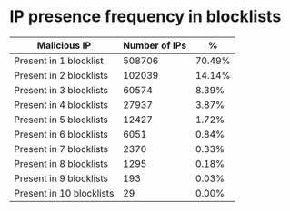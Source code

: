 # IP presence frequency in blocklists
| Malicious IP | Number of IPs | % |
|----|----|----|
| Present in 1 blocklist | 508706 | 70.49% |
| Present in 2 blocklists | 102039 | 14.14% |
| Present in 3 blocklists | 60574 | 8.39% |
| Present in 4 blocklists | 27937 | 3.87% |
| Present in 5 blocklists | 12427 | 1.72% |
| Present in 6 blocklists | 6051 | 0.84% |
| Present in 7 blocklists | 2370 | 0.33% |
| Present in 8 blocklists | 1295 | 0.18% |
| Present in 9 blocklists | 193 | 0.03% |
| Present in 10 blocklists | 29 | 0.00% |
